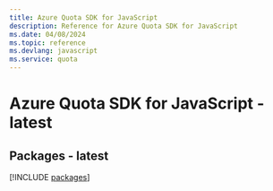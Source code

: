 ```yaml
---
title: Azure Quota SDK for JavaScript
description: Reference for Azure Quota SDK for JavaScript
ms.date: 04/08/2024
ms.topic: reference
ms.devlang: javascript
ms.service: quota
---
```

# Azure Quota SDK for JavaScript - latest
## Packages - latest
[!INCLUDE [packages](quota-index.md)]